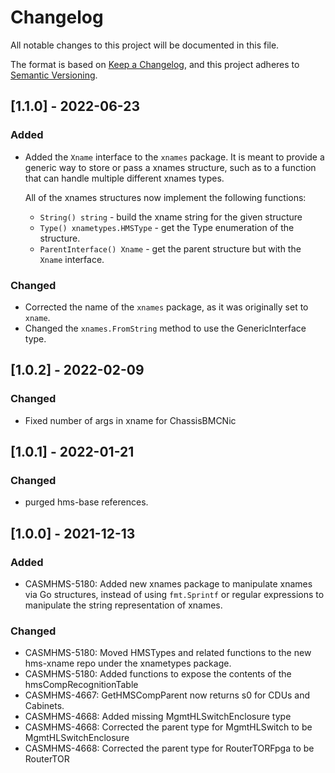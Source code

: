 # Changelog

All notable changes to this project will be documented in this file.

The format is based on [Keep a Changelog](https://keepachangelog.com/en/1.0.0/),
and this project adheres to [Semantic Versioning](https://semver.org/spec/v2.0.0.html).

## [1.1.0] - 2022-06-23

### Added

- Added the `Xname` interface to the `xnames` package. It is meant to provide a generic way to store or pass a xnames structure, such as to a function that can handle multiple different xnames types.

  All of the xnames structures now implement the following functions:
  - `String() string` - build the xname string for the given structure
  - `Type() xnametypes.HMSType` - get the Type enumeration of the structure.
  - `ParentInterface() Xname` - get the parent structure but with the `Xname` interface.

### Changed

- Corrected the name of the `xnames` package, as it was originally set to `xname`.
- Changed the `xnames.FromString` method to use the GenericInterface type. 

## [1.0.2] - 2022-02-09

### Changed

- Fixed number of args in xname for ChassisBMCNic

## [1.0.1] - 2022-01-21

### Changed

- purged hms-base references.

## [1.0.0] - 2021-12-13

### Added

- CASMHMS-5180: Added new xnames package to manipulate xnames via Go structures, instead of using `fmt.Sprintf` or regular expressions to manipulate the string representation of xnames. 

### Changed

- CASMHMS-5180: Moved HMSTypes and related functions to the new hms-xname repo under the xnametypes package.
- CASMHMS-5180: Added functions to expose the contents of the hmsCompRecognitionTable
- CASMHMS-4667: GetHMSCompParent now returns s0 for CDUs and Cabinets.
- CASMHMS-4668: Added missing MgmtHLSwitchEnclosure type
- CASMHMS-4668: Corrected the parent type for MgmtHLSwitch to be MgmtHLSwitchEnclosure
- CASMHMS-4668: Corrected the parent type for RouterTORFpga to be RouterTOR

